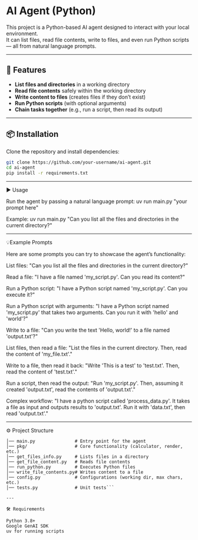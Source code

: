 # AI Agent (Python)

This project is a Python-based AI agent designed to interact with your local environment.  
It can list files, read file contents, write to files, and even run Python scripts — all from natural language prompts.  

---

## 🚀 Features

- **List files and directories** in a working directory  
- **Read file contents** safely within the working directory  
- **Write content to files** (creates files if they don’t exist)  
- **Run Python scripts** (with optional arguments)  
- **Chain tasks together** (e.g., run a script, then read its output)  

---

## 📦 Installation

Clone the repository and install dependencies:

```bash
git clone https://github.com/your-username/ai-agent.git
cd ai-agent
pip install -r requirements.txt
```
---

▶️ Usage

Run the agent by passing a natural language prompt:
uv run main.py "your prompt here"

Example:
uv run main.py "Can you list all the files and directories in the current directory?"

---

💡Example Prompts

Here are some prompts you can try to showcase the agent’s functionality:

List files:
"Can you list all the files and directories in the current directory?"

Read a file:
"I have a file named 'my_script.py'. Can you read its content?"

Run a Python script:
"I have a Python script named 'my_script.py'. Can you execute it?"

Run a Python script with arguments:
"I have a Python script named 'my_script.py' that takes two arguments. Can you run it with 'hello' and 'world'?"

Write to a file:
"Can you write the text 'Hello, world!' to a file named 'output.txt'?"

List files, then read a file:
"List the files in the current directory. Then, read the content of 'my_file.txt'."

Write to a file, then read it back:
"Write 'This is a test' to 'test.txt'. Then, read the content of 'test.txt'."

Run a script, then read the output:
"Run 'my_script.py'. Then, assuming it created 'output.txt', read the contents of 'output.txt'."

Complex workflow:
"I have a python script called 'process_data.py'. It takes a file as input and outputs results to 'output.txt'. Run it with 'data.txt', then read 'output.txt'."

---

⚙️ Project Structure
```ai_agent/
│── main.py               # Entry point for the agent
│── pkg/                  # Core functionality (calculator, render, etc.)
│── get_files_info.py     # Lists files in a directory
│── get_file_content.py   # Reads file contents
│── run_python.py         # Executes Python files
│── write_file_contents.py# Writes content to a file
│── config.py             # Configurations (working dir, max chars, etc.)
│── tests.py              # Unit tests```

---

🛠 Requirements

Python 3.8+
Google GenAI SDK
uv for running scripts